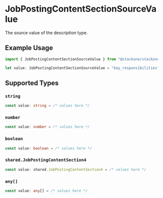 # JobPostingContentSectionSourceValue

The source value of the description type.

## Example Usage

```typescript
import { JobPostingContentSectionSourceValue } from "@stackone/stackone-client-ts/sdk/models/shared";

let value: JobPostingContentSectionSourceValue = "key_responsibilities";
```

## Supported Types

### `string`

```typescript
const value: string = /* values here */
```

### `number`

```typescript
const value: number = /* values here */
```

### `boolean`

```typescript
const value: boolean = /* values here */
```

### `shared.JobPostingContentSection4`

```typescript
const value: shared.JobPostingContentSection4 = /* values here */
```

### `any[]`

```typescript
const value: any[] = /* values here */
```

